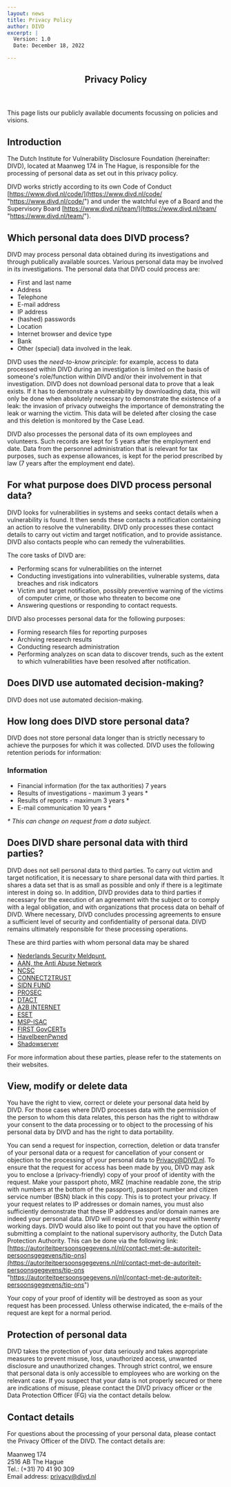 ```yaml
---
layout: news
title: Privacy Policy
author: DIVD
excerpt: |
  Version: 1.0
  Date: December 18, 2022

---
```

<header> <h2>Privacy Policy</h2> </header> This page lists our publicly available documents focussing on policies and visions.

## Introduction

The Dutch Institute for Vulnerability Disclosure Foundation (hereinafter: DIVD), located at Maanweg 174 in The Hague, is responsible for the processing of personal data as set out in this privacy policy.

DIVD works strictly according to its own Code of Conduct [https://www.divd.nl/code/](https://www.divd.nl/code/ "https://www.divd.nl/code/") and under the watchful eye of a Board and the Supervisory Board [https://www.divd.nl/team/](https://www.divd.nl/team/ "https://www.divd.nl/team/").

## Which personal data does DIVD process?

DIVD may process personal data obtained during its investigations and through publically available sources. Various personal data may be involved in its investigations. The personal data that DIVD could process are:

* First and last name
* Address
* Telephone
* E-mail address
* IP address
* (hashed) passwords
* Location
* Internet browser and device type
* Bank
* Other (special) data involved in the leak. 

DIVD uses the _need-to-know principle_: for example, access to data processed within DIVD during an investigation is limited on the basis of someone's role/function within DIVD and/or their involvement in that investigation. DIVD does not download personal data to prove that a leak exists. If it has to demonstrate a vulnerability by downloading data, this will only be done when absolutely necessary to demonstrate the existence of a leak: the invasion of privacy outweighs the importance of demonstrating the leak or warning the victim. This data will be deleted after closing the case and this deletion is monitored by the Case Lead.

DIVD also processes the personal data of its own employees and volunteers. Such records are kept for 5 years after the employment end date. Data from the personnel administration that is relevant for tax purposes, such as expense allowances, is kept for the period prescribed by law (7 years after the employment end date).

## For what purpose does DIVD process personal data?

DIVD looks for vulnerabilities in systems and seeks contact details when a vulnerability is found. It then sends these contacts a notification containing an action to resolve the vulnerability. DIVD only processes these contact details to carry out victim and target notification, and to provide assistance. DIVD also contacts people who can remedy the vulnerabilities.

The core tasks of DIVD are:

* Performing scans for vulnerabilities on the internet
* Conducting investigations into vulnerabilities, vulnerable systems, data breaches and risk indicators
* Victim and target notification, possibly preventive warning of the victims of computer crime, or those who threaten to become one
* Answering questions or responding to contact requests.

DIVD also processes personal data for the following purposes:

* Forming research files for reporting purposes
* Archiving research results
* Conducting research administration
* Performing analyzes on scan data to discover trends, such as the extent to which vulnerabilities have been resolved after notification.

## Does DIVD use automated decision-making?

DIVD does not use automated decision-making.

## How long does DIVD store personal data?

DIVD does not store personal data longer than is strictly necessary to achieve the purposes for which it was collected. DIVD uses the following retention periods for information:

### Information

* Financial information (for the tax authorities) 7 years
* Results of investigations - maximum 3 years *
* Results of reports - maximum 3 years *
* E-mail communication 10 years *

_* This can change on request from a data subject._

## Does DIVD share personal data with third parties?

DIVD does not sell personal data to third parties. To carry out victim and target notification, it is necessary to share personal data with third parties. It shares a data set that is as small as possible and only if there is a legitimate interest in doing so. In addition, DIVD provides data to third parties if necessary for the execution of an agreement with the subject or to comply with a legal obligation, and with organizations that process data on behalf of DIVD. Where necessary, DIVD concludes processing agreements to ensure a sufficient level of security and confidentiality of personal data. DIVD remains ultimately responsible for these processing operations.  
  
These are third parties with whom personal data may be shared

* [Nederlands Security Meldpunt.](https://www.securitymeldpunt.nl/)
* [AAN, the Anti Abuse Network](https://www.abuse.nl/)
* [NCSC](https://www.ncsc.nl/)
* [CONNECT2TRUST](https://www.connect2trust.nl/)
* [SIDN FUND](https://www.sidnfonds.nl/wat-we-doen)
* [PROSEC](https://www.oozo.nl/bedrijven/leidschendam-voorburg/leidschendam-centrum/leidschendam-zuid/749928/pro-sec-leidschendam-b-v)
* [DTACT](https://dtact.com/)
* [A2B INTERNET](https://www.a2b-internet.com/over-ons/)
* [ESET](https://www.eset.com/nl/over/)
* [MSP-ISAC](https://www.privacy-web.nl/cms/files/2018-11/ncsc-handreiking-isacs.pdf)
* [FIRST GovCERTs](https://www.first.org/members/teams/)
* [HaveIbeenPwned](https://haveibeenpwned.com/Privacy)
* [Shadowserver](https://www.shadowserver.org/who-we-are/)

For more information about these parties, please refer to the statements on their websites.

## View, modify or delete data

You have the right to view, correct or delete your personal data held by DIVD. For those cases where DIVD processes data with the permission of the person to whom this data relates, this person has the right to withdraw your consent to the data processing or to object to the processing of his personal data by DIVD and has the right to data portability.

You can send a request for inspection, correction, deletion or data transfer of your personal data or a request for cancellation of your consent or objection to the processing of your personal data to Privacy@DIVD.nl. To ensure that the request for access has been made by you, DIVD may ask you to enclose a (privacy-friendly) copy of your proof of identity with the request. Make your passport photo, MRZ (machine readable zone, the strip with numbers at the bottom of the passport), passport number and citizen service number (BSN) black in this copy. This is to protect your privacy. If your request relates to IP addresses or domain names, you must also sufficiently demonstrate that these IP addresses and/or domain names are indeed your personal data. DIVD will respond to your request within twenty working days. DIVD would also like to point out that you have the option of submitting a complaint to the national supervisory authority, the Dutch Data Protection Authority. This can be done via the following link: [https://autoriteitpersoonsgegevens.nl/nl/contact-met-de-autoriteit-persoonsgegevens/tip-ons](https://autoriteitpersoonsgegevens.nl/nl/contact-met-de-autoriteit-persoonsgegevens/tip-ons "https://autoriteitpersoonsgegevens.nl/nl/contact-met-de-autoriteit-persoonsgegevens/tip-ons")

Your copy of your proof of identity will be destroyed as soon as your request has been processed. Unless otherwise indicated, the e-mails of the request are kept for a normal period.

## Protection of personal data

DIVD takes the protection of your data seriously and takes appropriate measures to prevent misuse, loss, unauthorized access, unwanted disclosure and unauthorized changes. Through strict control, we ensure that personal data is only accessible to employees who are working on the relevant case. If you suspect that your data is not properly secured or there are indications of misuse, please contact the DIVD privacy officer or the Data Protection Officer (FG) via the contact details below.

## Contact details

For questions about the processing of your personal data, please contact the Privacy Officer of the DIVD. The contact details are:

Maanweg 174  
2516 AB The Hague  
Tel.: (+31) 70 41 90 309  
Email address: [privacy@divd.nl](mailto:privacy@divd.nl)